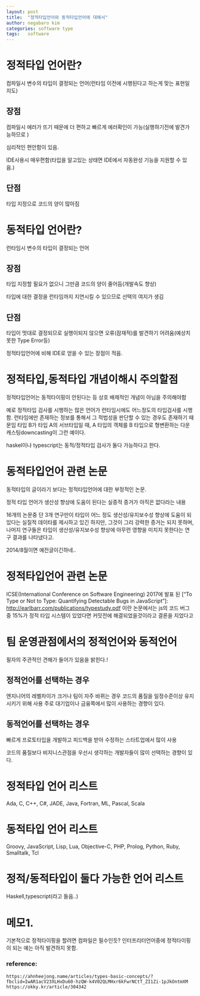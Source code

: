 ```yaml
---
layout: post
title:  "정적타입언어와 동적타입언어에 대해서"
author: negabaro kim
categories: software type
tags:	software
---
```


# 정적타입 언어란?

컴파일시 변수의 타입이 결정되는 언어(런타임 이전에 시행된다고 하는게 맞는 표현일지도)

## 장점

컴파일시 에러가 뜨기 때문에 더 편하고 빠르게 에러확인이 가능(실행하기전에 발견가능하므로
)

심리적인 편안함이 있음.

IDE사용시 매우편함(타입을 알고있는 상태면 IDE에서 자동완성 기능을 지원할 수 있음.)


## 단점

타입 지정으로 코드의 양이 많아짐


# 동적타입 언어란?

런타임시 변수의 타입이 결정되는 언어


## 장점

타입 지정할 필요가 없으니 그만큼 코드의 양이 줄어듬(개발속도 향상)

타입에 대한 결정을 런타임까지 지연시킬 수 있으므로 선택의 여지가 생김


## 단점

타입이 멋대로 결정되므로 실행이되지 않으면 오류(잠재적)를 발견하기 어려움(예상치 못한 Type Error등)

정적타입언어에 비해 IDE로 얻을 수 있는 장점이 적음.

# 정적타입,동적타입 개념이해시 주의할점

정적타입언어는 동적타이핑이 안된다는 등 상호 배제적인 개념이 아님을 주의해야함

예로 정적타입 검사를 시행하는 많은 언어가 런타임시에도 어느정도의 타입검사를 시행함.
런타임에만 존재하는 정보를 통해서 그 적법성을 판단할 수 있는 경우도 존재하기 때문임
타입 B가 타입 A의 서브타입일 때, A 타입의 객체를 B 타입으로 형변환하는 다운캐스팅downcasting이 그런 예이다.

haskel이나 typescript는 동적/정적타입 검사가 둘다 가능하다고 한다.


# 동적타입언어 관련 논문

동적타입의 글이라기 보다는 정적타입언어에 대한 부정적인 논문.

정적 타입 언어가 생산성 향상에 도움이 된다는 실증적 증거가 아직은 없다라는 내용

16개의 논문중 단 3개 연구만이 타입이 어느 정도 생산성/유지보수성 향상에 도움이 되있다는 실질적 데이타를 제시하고 있긴 하지만, 그것이 그리 강력한 증거는 되지 못하며, 나머지 연구들은 타입이 생산성/유지보수성 향상에 아무런 영향을 미치지 못한다는 연구 결과를 나타냈다고.

2014/8월이면 예전글이긴하네..

[Static vs. Dynamic Languages: A Literature Review ]: http://danluu.com/empirical-pl/



# 정적타입언어 관련 논문

ICSE(International Conference on Software Engineering) 2017에 발표 된 [“To Type or Not to Type: Quantifying Detectable Bugs in JavaScript”]: http://earlbarr.com/publications/typestudy.pdf 이란 논문에서는 
js의 코드 버그중 15%가 정적 타입 시스템이 있었다면 커밋전에 해결되었을것이라고 결론을 지었다고



# 팀 운영관점에서의 정적언어와 동적언어

필자의 주관적인 견해가 들어가 있음을 밝힌다.!

## 정적언어를 선택하는 경우

엔지니어의 레벨차이가 크거나 팀이 자주 바뀌는 경우
코드의 품질을 일정수준이상 유지시키기 위해 사용
주로 대기업이나 금융쪽에서 많이 사용하는 경향이 있다.

## 동적언어를 선택하는 경우

빠르게 프로토타입을 개발하고 피드백을 받아 수정하는 스타트업에서 많이 사용

코드의 품질보다 비지니스관점을 우선시 생각하는 개발자들이 많이 선택하는 경향이 있다.


# 정적타입 언어 리스트

Ada, C, C++, C#, JADE, Java, Fortran, ML, Pascal, Scala

# 동적타입 언어 리스트

Groovy, JavaScript, Lisp, Lua, Objective-C, PHP, Prolog, Python, Ruby, Smalltalk, Tcl


# 정적/동적타입이 둘다 가능한 언어 리스트

Haskell,typescript(라고 들음..)

# 메모1. 

기본적으로 정적타이핑을 할려면 컴파일은 필수인듯?
인터프리터언어중에 정적타이핑이 되는 예는 아직 발견하지 못함.

### reference: 

```
https://ahnheejong.name/articles/types-basic-concepts/?fbclid=IwAR1acV23XLHxDu60-hzQW-k4V02QLMHxr6kFwrNCtT_ZI1Zi-1pJkOntmXM
https://okky.kr/article/304342
```